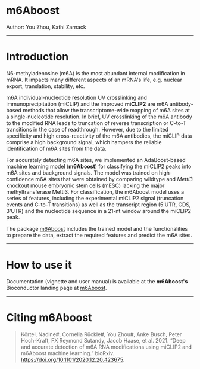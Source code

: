 # m6Aboost
Author: You Zhou, Kathi Zarnack    

---

# Introduction
N6-methyladenosine (m6A) is the most abundant internal modification in mRNA. 
It impacts many different aspects of an mRNA's life, e.g. nuclear export, 
translation, stability, etc.   

m6A individual-nucleotide resolution UV crosslinking and immunoprecipitation 
(miCLIP) and the improved **miCLIP2** are m6A antibody-based methods that allow 
the transcriptome-wide mapping of m6A sites at a single-nucleotide resolution. 
In brief, UV crosslinking of the m6A antibody to 
the modified RNA leads to truncation of reverse transcription or C-to-T 
transitions in the case of readthrough. However, due to the limited specificity 
and high cross-reactivity of the m6A antibodies, the miCLIP data comprise a 
high background signal, which hampers the reliable identification of m6A sites 
from the data. 

For accurately detecting m6A sites, we implemented an AdaBoost-based machine 
learning model (**m6Aboost**) for classifying the miCLIP2 peaks into m6A sites 
and background signals. The model was trained on high-confidence 
m6A sites that were obtained by comparing wildtype and _Mettl3_ knockout mouse 
embryonic stem cells (mESC) lacking the major methyltransferase Mettl3. For 
classification, the m6Aboost model uses a series of features, including the 
experimental miCLIP2 signal (truncation events and C-to-T transitions) as well 
as the transcript region (5'UTR, CDS, 3'UTR) and the nucleotide sequence in a 
21-nt window around the miCLIP2 peak.

The package [m6Aboost](http://bioconductor.org/packages/m6Aboost) includes the 
trained model and the functionalities to prepare the data, extract the 
required features and predict the m6A sites.

---

# How to use it
Documentation (vignette and user manual) is available at the **m6Aboost's** 
Bioconductor landing page at 
[m6Aboost](http://bioconductor.org/packages/m6Aboost).

---

# Citing m6Aboost

> Körtel, Nadine#, Cornelia Rückle#, You Zhou#, Anke Busch, Peter Hoch-Kraft, 
FX Reymond Sutandy, Jacob Haase, et al. 2021. “Deep and accurate detection 
of m6A RNA modifications using miCLIP2 and m6Aboost machine learning.” 
bioRxiv. https://doi.org/10.1101/2020.12.20.423675.




